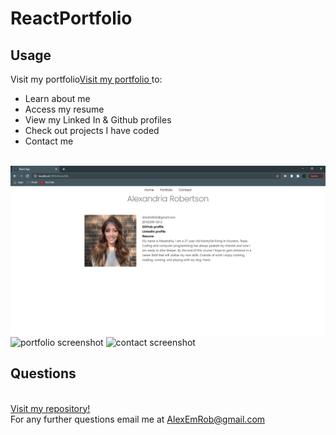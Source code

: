 # ReactPortfolio
## Usage
Visit my portfolio<a href="https://alexemrob.github.io/Responsive-Portfolio/">Visit my portfolio </a> to:
<ul><li>Learn about me</li>
  <li>Access my resume</li>
  <li>View my Linked In & Github profiles</li>
  <li>Check out projects I have coded</li>
  <li>Contact me</li></ul>

<br>
<img src="./public/20SS1.png" alt="index screenshot">
<img src="./assets/20SS2.png" alt="portfolio screenshot">
<img src="./assets/20SS3.png" alt="contact screenshot">

## Questions

<br>[Visit my repository!](https://www.github.com/alexemrob)
<br>
For any further questions email me at AlexEmRob@gmail.com
